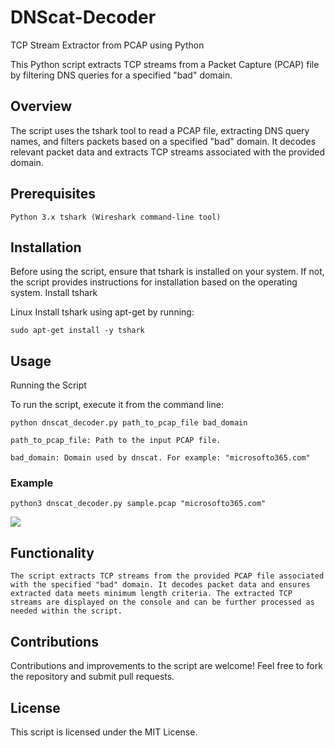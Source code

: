 # DNScat-Decoder
TCP Stream Extractor from PCAP using Python

This Python script extracts TCP streams from a Packet Capture (PCAP) file by filtering DNS queries for a specified "bad" domain.

## Overview

The script uses the tshark tool to read a PCAP file, extracting DNS query names, and filters packets based on a specified "bad" domain. It decodes relevant packet data and extracts TCP streams associated with the provided domain.

## Prerequisites

`Python 3.x
tshark (Wireshark command-line tool)`

## Installation

Before using the script, ensure that tshark is installed on your system. If not, the script provides instructions for installation based on the operating system.
Install tshark

Linux Install tshark using apt-get by running:

    sudo apt-get install -y tshark

## Usage
Running the Script

To run the script, execute it from the command line:

`python dnscat_decoder.py path_to_pcap_file bad_domain`

`path_to_pcap_file: Path to the input PCAP file.`

`bad_domain: Domain used by dnscat. For example: "microsofto365.com"`

### Example

    python3 dnscat_decoder.py sample.pcap "microsofto365.com"

<p align="left">
  <img src="img/dns_decoder.png">
</p>

## Functionality

`The script extracts TCP streams from the provided PCAP file associated with the specified "bad" domain.
It decodes packet data and ensures extracted data meets minimum length criteria.
The extracted TCP streams are displayed on the console and can be further processed as needed within the script.`

## Contributions

Contributions and improvements to the script are welcome! Feel free to fork the repository and submit pull requests.

## License

This script is licensed under the MIT License.
